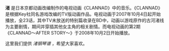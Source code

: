 

**渚**
是日本京都动画改编制作的电视动画《CLANNAD》中的音乐。《CLANNAD》是根据Key社同名游戏改编的TV版动画作品。电视动画于2007年10月4日起开始播放，全23话，其中TV未放送的特别篇收录在BD中，动画以游戏原作的古河渚线为主要剧情，期间并穿插其他女主角的相关剧情。而电视动画的第2期《CLANNAD～AFTER
STORY～》于2008年10月2日开始播放。

  
这里我们提供 _渚钢琴谱_ ，希望大家喜欢。

